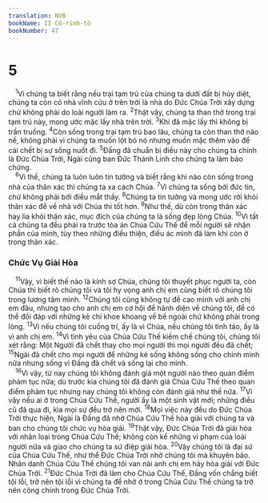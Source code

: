 ```yaml
---
translation: NVB
bookName: II Cô-rinh-tô 
bookNumber: 47
---
```


<div class="title"><h1>5</h1></div>
<span class="verse 2co_5_1"> <sup>1</sup>Vì chúng ta biết rằng nếu trại tạm trú của chúng ta dưới đất bị hủy diệt, chúng ta còn có nhà vĩnh cửu ở trên trời là nhà do Đức Chúa Trời xây dựng chứ không phải do loài người làm ra. </span>
<span class="verse 2co_5_2"><sup>2</sup>Thật vậy, chúng ta than thở trong trại tạm trú này, mong ước mặc lấy nhà trên trời. </span>
<span class="verse 2co_5_3"><sup>3</sup>Khi đã mặc lấy thì không bị trần truồng. </span>
<span class="verse 2co_5_4"><sup>4</sup>Còn sống trong trại tạm trú bao lâu, chúng ta còn than thở não nề, không phải vì chúng ta muốn lột bỏ nó nhưng muốn mặc thêm vào để cái chết bị sự sống nuốt đi. </span>
<span class="verse 2co_5_5"><sup>5</sup>Đấng đã chuẩn bị điều này cho chúng ta chính là Đức Chúa Trời, Ngài cũng ban Đức Thánh Linh cho chúng ta làm bảo chứng. <br/></span>
<span class="verse 2co_5_6"> <sup>6</sup>Vì thế, chúng ta luôn luôn tin tưởng và biết rằng khi nào còn sống trong nhà của thân xác thì chúng ta xa cách Chúa. </span>
<span class="verse 2co_5_7"><sup>7</sup>Vì chúng ta sống bởi đức tin, chứ không phải bởi điều mắt thấy. </span>
<span class="verse 2co_5_8"><sup>8</sup>Chúng ta tin tưởng và mong ước rời khỏi thân xác để về nhà với Chúa thì tốt hơn. </span>
<span class="verse 2co_5_9"><sup>9</sup>Như thế, dù còn trong thân xác hay lìa khỏi thân xác, mục đích của chúng ta là sống đẹp lòng Chúa. </span>
<span class="verse 2co_5_10"><sup>10</sup>Vì tất cả chúng ta đều phải ra trước tòa án Chúa Cứu Thế để mỗi người sẽ nhận phần của mình, tùy theo những điều thiện, điều ác mình đã làm khi còn ở trong thân xác. <br/></span>
<div class="title"><h3>Chức Vụ Giải Hòa </h3></div>
<span class="verse 2co_5_11"> <sup>11</sup>Vậy, vì biết thế nào là kính sợ Chúa, chúng tôi thuyết phục người ta, còn Chúa thì biết rõ chúng tôi và tôi hy vọng anh chị em cũng biết rõ chúng tôi trong lương tâm mình. </span>
<span class="verse 2co_5_12"><sup>12</sup>Chúng tôi cũng không tự đề cao mình với anh chị em đâu, nhưng tạo cho anh chị em cơ hội để hãnh diện về chúng tôi, để có thể đối đáp với những kẻ chỉ khoe khoang về bề ngoài chứ không phải trong lòng. </span>
<span class="verse 2co_5_13"><sup>13</sup>Vì nếu chúng tôi cuồng trí, ấy là vì Chúa, nếu chúng tôi tỉnh táo, ấy là vì anh chị em. </span>
<span class="verse 2co_5_14"><sup>14</sup>Vì tình yêu của Chúa Cứu Thế kiềm chế chúng tôi, chúng tôi xét rằng: Một Người đã chết thay cho mọi người thì mọi người đều đã chết; </span>
<span class="verse 2co_5_15"><sup>15</sup>Ngài đã chết cho mọi người để những kẻ sống không sống cho chính mình nữa nhưng sống vì Đấng đã chết và sống lại cho mình. <br/></span>
<span class="verse 2co_5_16"> <sup>16</sup>Vì vậy, từ nay chúng tôi không đánh giá một người nào theo quan điểm phàm tục nữa; dù trước kia chúng tôi đã đánh giá Chúa Cứu Thế theo quan điểm phàm tục nhưng nay chúng tôi không còn đánh giá như thế nữa. </span>
<span class="verse 2co_5_17"><sup>17</sup>Vì vậy nếu ai ở trong Chúa Cứu Thế, người ấy là một sinh vật mới; những điều cũ đã qua đi, kìa mọi sự đều trở nên mới. </span>
<span class="verse 2co_5_18"><sup>18</sup>Mọi việc này đều do Đức Chúa Trời thực hiện, Ngài là Đấng đã nhờ Chúa Cứu Thế hòa giải với chúng ta và ban cho chúng tôi chức vụ hòa giải. </span>
<span class="verse 2co_5_19"><sup>19</sup>Thật vậy, Đức Chúa Trời đã giải hòa với nhân loại trong Chúa Cứu Thế; không còn kể những vi phạm của loài người nữa và giao cho chúng ta sứ điệp giải hòa. </span>
<span class="verse 2co_5_20"><sup>20</sup>Vậy chúng tôi là đại sứ của Chúa Cứu Thế, như thể Đức Chúa Trời nhờ chúng tôi mà khuyên bảo. Nhân danh Chúa Cứu Thế chúng tôi van nài anh chị em hãy hòa giải với Đức Chúa Trời. </span>
<span class="verse 2co_5_21"><sup>21</sup>Đức Chúa Trời đã làm cho Chúa Cứu Thế, Đấng vốn chẳng biết tội lỗi, trở nên tội lỗi vì chúng ta để nhờ ở trong Chúa Cứu Thế chúng ta trở nên công chính trong Đức Chúa Trời. <br/></span>
